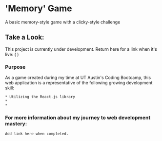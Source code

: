 # 'Memory' Game

A basic memory-style game with a clicky-style challenge

## Take a Look: 

This project is currently under development. Return here for a link when it's live:
  (     )

### Purpose

As a game created during my time at UT Austin's Coding Bootcamp, this web application is a representative of the following growing development skill:

```
* Utilizing the React.js library 
* 
*

```

### For more information about my journey to web development mastery:

```
Add link here when completed.
```

